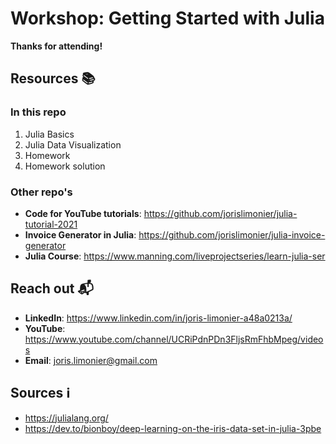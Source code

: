 # Workshop: Getting Started with Julia

**Thanks for attending!**

## Resources :books:

### In this repo

1. Julia Basics
1. Julia Data Visualization
1. Homework
1. Homework solution

### Other repo's

- **Code for YouTube tutorials**: https://github.com/jorislimonier/julia-tutorial-2021
- **Invoice Generator in Julia**: https://github.com/jorislimonier/julia-invoice-generator
- **Julia Course**: https://www.manning.com/liveprojectseries/learn-julia-ser

## Reach out :mailbox_with_mail:

- **LinkedIn**: https://www.linkedin.com/in/joris-limonier-a48a0213a/
- **YouTube**: https://www.youtube.com/channel/UCRiPdnPDn3FljsRmFhbMpeg/videos
- **Email**: [joris.limonier@gmail.com](mailto:joris.limonier@gmail.com)

## Sources :information_source:

- https://julialang.org/
- https://dev.to/bionboy/deep-learning-on-the-iris-data-set-in-julia-3pbe
